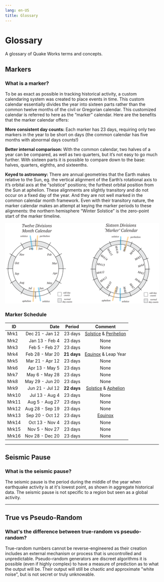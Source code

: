 ```yaml
---
lang: en-US
title: Glossary
---
```


# Glossary

A glossary of Quake Works terms and concepts.

## Markers

### What is a marker?

To be as exact as possible in tracking historical activity, a custom calendaring system was created to place events in time. This custom calendar essentially divides the year into sixteen parts rather than the common twelve months of the civil or Gregorian calendar. This customized calendar is referred to here as the “marker” calendar. Here are the benefits that the marker calendar offers:

**More consistent day counts:** Each marker has 23 days, requiring only two markers in the year to be short on days (the common calendar has five months with abnormal days counts!)

**Better internal comparison:** With the common calendar, two halves of a year can be compared, as well as two quarters, but it’s not easy to go much further. With sixteen parts it is possible to compare down to the base: halves, quarters, eighths, and sixteenths.

**Keyed to astronomy:** There are annual geometries that the Earth makes relative to the Sun, eg. the vertical alignment of the Earth’s rotational axis to it’s orbital axis at the “solstice” positions; the furthest orbital position from the Sun at aphelion. These alignments are slightly transitory and do not occur on a fixed day of the year. And they are not well marked in the common calendar month framework. Even with their transitory nature, the marker calendar makes an attempt at keying the marker periods to these alignments: the northern hemisphere “Winter Solstice” is the zero-point start of the marker timeline.

![Calendar comparison](../_media/img/12vs16-hoz.svg )

### Marker Schedule

| ID  |            Date |    Period   |                         Comment                         |
| --- | --------------: | :---------: | :-----------------------------------------------------: |
| Mrk1  | Dec 21 - Jan 12 |   23 days   | [Solstice](https://en.wikipedia.org/wiki/Equinox) & [Perihelion](https://en.wikipedia.org/wiki/Apsis) |
| Mrk2  |  Jan 13 - Feb 4 |   23 days   |                           None                          |
| Mrk3  |  Feb 5 - Feb 27 |   23 days   |                           None                          |
| Mrk4  | Feb 28 - Mar 20 | **21 days** |                     [Equinox](https://en.wikipedia.org/wiki/Equinox) & Leap Year        |
| Mrk5  | Mar 21 - Apr 12 |   23 days   |                           None                          |
| Mrk6  |  Apr 13 - May 5 |   23 days   |                           None                          |
| Mrk7  |  May 6 - May 28 |   23 days   |                           None                          |
| Mrk8  | May 29 - Jun 20 |   23 days   |                           None                          |
| Mrk9  | Jun 21 - Jul 12 | **22 days** |  [Solstice](https://en.wikipedia.org/wiki/Equinox) & [Aphelion](https://en.wikipedia.org/wiki/Apsis)  |
| Mrk10 |  Jul 13 - Aug 4 |   23 days   |                           None                          |
| Mrk11 |  Aug 5 - Aug 27 |   23 days   |                           None                          |
| Mrk12 | Aug 28 - Sep 19 |   23 days   |                           None                          |
| Mrk13 | Sep 20 - Oct 12 |   23 days   |    [Equinox](https://en.wikipedia.org/wiki/Equinox)     |
| Mrk14 |  Oct 13 - Nov 4 |   23 days   |                           None                          |
| Mrk15 |  Nov 5 - Nov 27 |   23 days   |                           None                          |
| Mrk16 | Nov 28 - Dec 20 |   23 days   |                           None                          |

---

## Seismic Pause

### What is the seismic pause?

The seismic pause is the period during the middle of the year when earthquake activity is at it's lowest point, as shown in aggregate historical data. The seismic pause is not specific to a region but seen as a global activity.

---

## True vs Pseudo-Random

### What's the difference between true-random vs pseudo-random?

True-random numbers cannot be reverse-engineered as their creation includes an external mechanism or process that is uncontrolled and unpredictable. Pseudo-random generators are discreet algorithms it is possible (even if highly complex) to have a measure of prediction as to what the output will be. Their output will still be chaotic and approximate "white noise", but is not secret or truly unknowable.